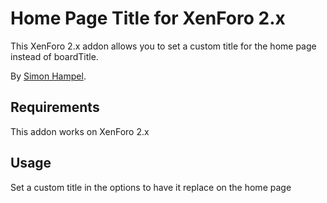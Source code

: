 Home Page Title for XenForo 2.x
===============================

This XenForo 2.x addon allows you to set a custom title for the home page instead of boardTitle.

By [Simon Hampel](https://xenforo.com/community/members/sim.4264/).

Requirements
------------

This addon works on XenForo 2.x

Usage
-----

Set a custom title in the options to have it replace on the home page
